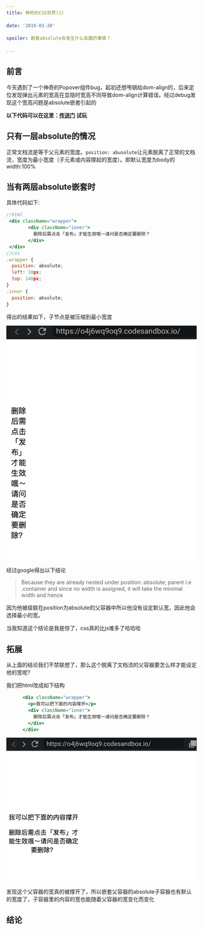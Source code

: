 ```yaml
---
title: 神奇的CSS世界(1)

date: '2019-03-20'

spoiler: 嵌套absolute会发生什么有趣的事情？

---
```


## 前言

今天遇到了一个神奇的Popover组件bug，起初还想甩锅给dom-align的，后来定位发现弹出元素的宽高在显隐时宽高不同导致dom-align计算错误。经过debug发现这个宽高问题是absolute嵌套引起的

**以下代码可以在这里：[传送门](https://codesandbox.io/s/o4j6wq9oq9) 试玩**

## 只有一层absolute的情况

正常文档流是等于父元素的宽度。`position: abusolute`让元素脱离了正常的文档流，宽度为最小宽度（子元素或内容撑起的宽度）。即默认宽度为body的width:100%

## 当有两层absolute嵌套时

具体代码如下:

```jsx
//html
 <div className="wrapper">
        <div className="inner">
          删除后需点击「发布」才能生效哦～请问是否确定要删除？
        </div>
 </div>
//css
.wrapper {
  position: absolute;
  left: 10px;
  top: 140px;
}
.inner {
  position: absolute;
}
```

得出的结果如下，子节点是被压缩到最小宽度

![image-20190320003513604](./images/image-20190320003513604.png)

经过google得出以下结论

> Because they are already nested under position: absolute; parent i.e .container and since no width is assigned, it will take the minimal width and hence

因为他被级联在position为absolute的父容器中所以他没有设定默认宽，因此他会选择最小的宽。

当我知道这个结论是我是惊了，css真的比js难多了哈哈哈



## 拓展

从上面的结论我们不禁联想了，那么这个脱离了文档流的父容器要怎么样才能设定他的宽呢?

我们把html改成如下结构

```jsx
      <div className="wrapper">
        <p>我可以把下面的内容撑开</p>
        <div className="inner">
          删除后需点击「发布」才能生效哦～请问是否确定要删除？
        </div>
      </div>
```

![image-20190320003441607](./images/image-20190320003441607.png)

发现这个父容器的宽真的被撑开了，所以嵌套父容器的absolute子容器也有默认的宽度了，子容器里的内容的宽也能随着父容器的宽变化而变化

## 结论


